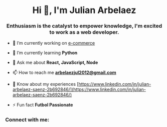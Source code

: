 <h1 align="center">Hi 👋, I'm Julian Arbelaez</h1>
<h3 align="center">Enthusiasm is the catalyst to empower knowledge, I'm excited to work as a web developer.</h3>


- 🔭 I’m currently working on [e-commerce](https://github.com/jullscol/PF_Grupal)

- 🌱 I’m currently learning **Python**

- 💬 Ask me about **React, JavaScript, Node**

- 📫 How to reach me **arbelaezjul2012@gmail.com**

- 📄 Know about my experiences [https://www.linkedin.com/in/julian-arbelaez-saenz-2b692846/](https://www.linkedin.com/in/julian-arbelaez-saenz-2b692846/)

- ⚡ Fun fact **Futbol Passionate**

<h3 align="left">Connect with me:</h3>
<p align="left">
<a href="https://www.linkedin.com/in/julian-arbelaez-saenz-2b692846/" target="blank"><img align="center" 
</p>


